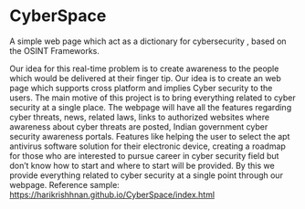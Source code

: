 # CyberSpace
A simple web page which act as a dictionary for cybersecurity , based on the OSINT Frameworks.

Our idea for this real-time problem is to create awareness to the people which would be delivered at their finger tip. Our idea is to create an web page which supports cross platform and implies Cyber security to the users. The main motive of this project is to bring everything related to cyber security at a single place. The webpage will have all the features regarding cyber threats, news, related laws, links to authorized websites where awareness about cyber threats are posted, Indian government cyber security awareness portals. Features like helping the user to select the apt antivirus software solution for their electronic device, creating a roadmap for those who are interested to pursue career in cyber security field but don’t know how to start and where to start will be provided. By this we provide everything related to cyber security at a single point through our webpage. Reference sample: https://harikrishhnan.github.io/CyberSpace/index.html
